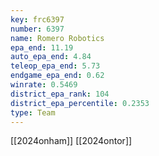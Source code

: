 ```yaml
---
key: frc6397
number: 6397
name: Romero Robotics
epa_end: 11.19
auto_epa_end: 4.84
teleop_epa_end: 5.73
endgame_epa_end: 0.62
winrate: 0.5469
district_epa_rank: 104
district_epa_percentile: 0.2353
type: Team
---
```

[[2024onham]]
[[2024ontor]]
